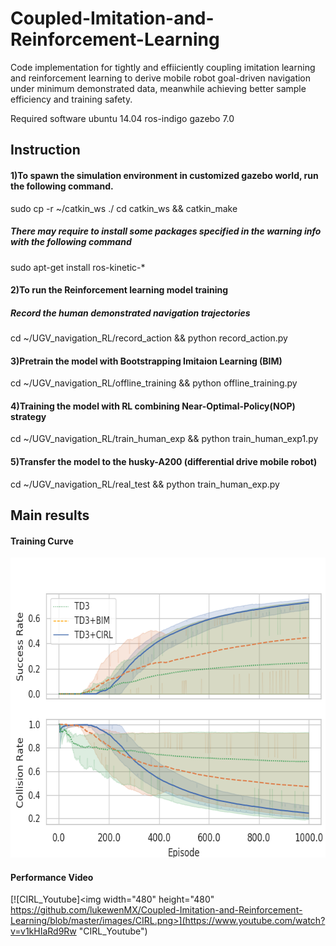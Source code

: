 # Coupled-Imitation-and-Reinforcement-Learning
Code implementation for tightly and effiiciently coupling imitation learning and reinforcement learning to derive mobile robot goal-driven navigation under minimum demonstrated data, meanwhile achieving better sample efficiency and training safety.


Required software
ubuntu 14.04
ros-indigo
gazebo 7.0

## Instruction
#### 1)To spawn the simulation environment in customized gazebo world, run the following command.
sudo cp -r ~/catkin_ws  ./
cd catkin_ws && catkin_make 

##### There may require to install some packages specified in the warning info with the following command
sudo apt-get install ros-kinetic-*

#### 2)To run the Reinforcement learning model training
##### Record the human demonstrated navigation trajectories
cd ~/UGV_navigation_RL/record_action && python record_action.py

#### 3)Pretrain the model with Bootstrapping Imitaion Learning (BIM)
cd ~/UGV_navigation_RL/offline_training && python offline_training.py

#### 4)Training the model with RL combining Near-Optimal-Policy(NOP) strategy
cd ~/UGV_navigation_RL/train_human_exp  && python train_human_exp1.py

#### 5)Transfer the model to the husky-A200 (differential drive mobile robot)
cd ~/UGV_navigation_RL/real_test  && python train_human_exp.py

## Main results
#### Training Curve
<img width="640" height="480" src="https://github.com/lukewenMX/Coupled-Imitation-and-Reinforcement-Learning/blob/master/images/TD3_curve.png"/>


#### Performance Video
[![CIRL_Youtube]<img width="480" height="480" https://github.com/lukewenMX/Coupled-Imitation-and-Reinforcement-Learning/blob/master/images/CIRL.png>](https://www.youtube.com/watch?v=v1kHIaRd9Rw "CIRL_Youtube")
